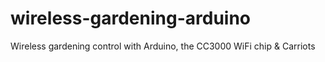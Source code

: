 wireless-gardening-arduino
==========================

Wireless gardening control with Arduino, the CC3000 WiFi chip &amp; Carriots
